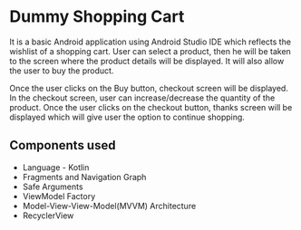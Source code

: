 # Dummy Shopping Cart

It is a basic Android application using Android Studio IDE which reflects the wishlist of a shopping cart. User can select a product, then he will be taken to the screen where the product details will be displayed. It will also allow the user to buy the product.

Once the user clicks on the Buy button, checkout screen will be displayed. In the checkout screen, user can increase/decrease the quantity of the product.
Once the user clicks on the checkout button, thanks screen will be displayed which will give user the option to continue shopping.

## Components used
* Language - Kotlin 
* Fragments and Navigation Graph
* Safe Arguments
* ViewModel Factory
* Model-View-View-Model(MVVM) Architecture
* RecyclerView
